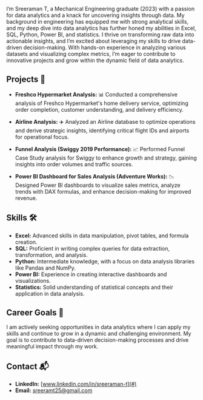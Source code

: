 

I’m Sreeraman T, a Mechanical Engineering graduate (2023) with a passion for data analytics and a knack for uncovering insights through data. My background in engineering has equipped me with strong analytical skills, and my deep dive into data analytics has further honed my abilities in Excel, SQL, Python, Power BI, and statistics. I thrive on transforming raw data into actionable insights, and I’m excited about leveraging my skills to drive data-driven decision-making. With hands-on experience in analyzing various datasets and visualizing complex metrics, I’m eager to contribute to innovative projects and grow within the dynamic field of data analytics.

## Projects 🚀

- **Freshco Hypermarket Analysis:** 📊 Conducted a comprehensive analysis of Freshco Hypermarket's home delivery service, optimizing order completion, customer understanding, and delivery efficiency.

- **Airline Analysis:** ✈️ Analyzed an Airline database to optimize operations and derive strategic insights, identifying critical flight IDs and airports for operational focus.

- **Funnel Analysis (Swiggy 2019 Performance):** 📈 Performed Funnel Case Study analysis for Swiggy to enhance growth and strategy, gaining insights into order volumes and traffic sources.

- **Power BI Dashboard for Sales Analysis (Adventure Works):** 📉 Designed Power BI dashboards to visualize sales metrics, analyze trends with DAX formulas, and enhance decision-making for improved revenue.

## Skills 🛠️

- **Excel:** Advanced skills in data manipulation, pivot tables, and formula creation.
- **SQL:** Proficient in writing complex queries for data extraction, transformation, and analysis.
- **Python:** Intermediate knowledge, with a focus on data analysis libraries like Pandas and NumPy.
- **Power BI:** Experience in creating interactive dashboards and visualizations.
- **Statistics:** Solid understanding of statistical concepts and their application in data analysis.

## Career Goals 🎯

I am actively seeking opportunities in data analytics where I can apply my skills and continue to grow in a dynamic and challenging environment. My goal is to contribute to data-driven decision-making processes and drive meaningful impact through my work.

## Contact 📬

- **LinkedIn:** [www.linkedin.com/in/sreeraman-t](#)
- **Email:** sreeramt25@gmail.com
